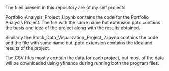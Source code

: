 The files present in this repository are of my self projects

Portfolio_Analysis_Project_1.ipynb contains the code for the Portfolio Analysis Project.
The file with the same name but extension.pptx contains the basis and idea of the project along with the results obtained.

Similarly the Stock_Data_Visualization_Project_2.ipynb contains the code and the file with same name but .pptx extension contains the idea and results of the project.

The CSV files mostly contain the data for each project, but most of the data will be downloaded using yfinance during running both the program files.
